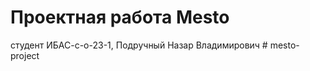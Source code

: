 # Проектная работа Mesto

студент ИБАС-с-о-23-1, Подручный Назар Владимирович
#   m e s t o - p r o j e c t 
 
 
